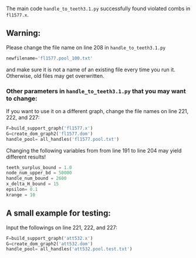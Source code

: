 The main code `handle_to_teeth3.1.py` successfully found violated combs in `fl1577.x`.  

## Warning:
Please change the file name on line 208 in `handle_to_teeth3.1.py` 
```python
newfilename='fl1577.pool_100.txt'
```
and make sure it is not a name of an existing file every time you run it. Otherwise, old files may get overwritten. 

### Other parameters in `handle_to_teeth3.1.py` that you may want to change:
If you want to use it on a different graph, change the file names on line 221, 222, and 227:
```python
F=build_support_graph('fl1577.x')
G=create_dom_graph2('fl1577.dom')
handle_pool= all_handles('fl1577.pool.txt')	
```

Changing the following variables from from line 191 to line 204 may yield different results!
```python 
teeth_surplus_bound = 1.0
node_num_upper_bd = 50000
handle_num_bound = 2600
x_delta_H_bound = 15
epsilon= 0.1     
krange = 10
```

## A small example for testing:
Input the followings on line 221, 222, and 227:
```python
F=build_support_graph('att532.x')
G=create_dom_graph2('att532.dom')
handle_pool= all_handles('att532.pool.test.txt')	
```
